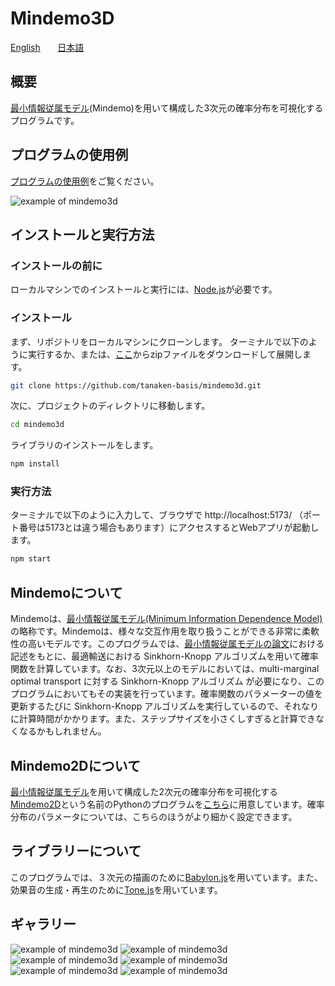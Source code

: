 # Mindemo3D

[English](README.en.md) &nbsp;&nbsp;&nbsp;&nbsp;&nbsp; [日本語](README.jp.md)

## 概要

[最小情報従属モデル](https://arxiv.org/abs/2206.06792)(Mindemo)を用いて構成した3次元の確率分布を可視化するプログラムです。

## プログラムの使用例

[プログラムの使用例](https://tanaken-basis.github.io/mindemo3d/)をご覧ください。

![example of mindemo3d](img/mindemo3d_example.gif)

## インストールと実行方法

### インストールの前に

ローカルマシンでのインストールと実行には、[Node.js](https://nodejs.org/)が必要です。

### インストール

まず、リポジトリをローカルマシンにクローンします。
ターミナルで以下のように実行するか、または、[ここ](https://github.com/tanaken-basis/mindemo3d)からzipファイルをダウンロードして展開します。
```sh
git clone https://github.com/tanaken-basis/mindemo3d.git
```

次に、プロジェクトのディレクトリに移動します。
```sh
cd mindemo3d
```

ライブラリのインストールをします。
```sh
npm install
```

### 実行方法

ターミナルで以下のように入力して、ブラウザで http://localhost:5173/ （ポート番号は5173とは違う場合もあります）にアクセスするとWebアプリが起動します。
```sh
npm start
```

## Mindemoについて

Mindemoは、[最小情報従属モデル(Minimum Information Dependence Model)](https://github.com/kyanostat/min-info)の略称です。Mindemoは、様々な交互作用を取り扱うことができる非常に柔軟性の高いモデルです。このプログラムでは、[最小情報従属モデルの論文](https://arxiv.org/abs/2206.06792)における記述をもとに、最適輸送における Sinkhorn-Knopp アルゴリズムを用いて確率関数を計算しています。なお、3次元以上のモデルにおいては、multi-marginal optimal transport に対する Sinkhorn-Knopp アルゴリズム が必要になり、このプログラムにおいてもその実装を行っています。確率関数のパラメーターの値を更新するたびに Sinkhorn-Knopp アルゴリズムを実行しているので、それなりに計算時間がかかります。また、ステップサイズを小さくしすぎると計算できなくなるかもしれません。

## Mindemo2Dについて

[最小情報従属モデル](https://arxiv.org/abs/2206.06792)を用いて構成した2次元の確率分布を可視化する[Mindemo2D](https://github.com/tanaken-basis/mindemo2d)という名前のPythonのプログラムを[こちら](https://github.com/tanaken-basis/mindemo2d)に用意しています。確率分布のパラメータについては、こちらのほうがより細かく設定できます。

## ライブラリーについて

このプログラムでは、３次元の描画のために[Babylon.js](https://github.com/BabylonJS/Babylon.js)を用いています。また、効果音の生成・再生のために[Tone.js](https://github.com/Tonejs/Tone.js)を用いています。

## ギャラリー

![example of mindemo3d](img/mindemo3d_1.png)
![example of mindemo3d](img/mindemo3d_2.png)
![example of mindemo3d](img/mindemo3d_3.png)
![example of mindemo3d](img/mindemo3d_4.png)
![example of mindemo3d](img/mindemo3d_5.png)
![example of mindemo3d](img/mindemo3d_6.png)
